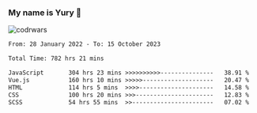 ### My name is Yury 👋 
![codrwars](https://www.codewars.com/users/litury/badges/micro) 


<!--START_SECTION:waka-->

```txt
From: 28 January 2022 - To: 15 October 2023

Total Time: 782 hrs 21 mins

JavaScript       304 hrs 23 mins >>>>>>>>>>---------------   38.91 %
Vue.js           160 hrs 10 mins >>>>>--------------------   20.47 %
HTML             114 hrs 5 mins  >>>>---------------------   14.58 %
CSS              100 hrs 20 mins >>>----------------------   12.83 %
SCSS             54 hrs 55 mins  >>-----------------------   07.02 %
```

<!--END_SECTION:waka-->

